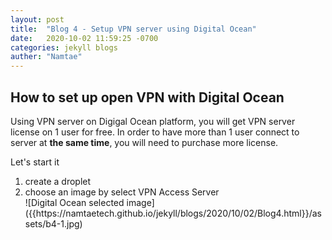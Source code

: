```yaml
---
layout: post
title:  "Blog 4 - Setup VPN server using Digital Ocean"
date:   2020-10-02 11:59:25 -0700
categories: jekyll blogs
auther: "Namtae"
---
```

<h2>How to set up open VPN with Digital Ocean</h2>
<p>Using VPN server on Digigal Ocean platform, you will get VPN server license on 1 user for free. In order to have more than 1 user connect to server at <b>the same time</b>, you will need to purchase more license. </p> 

Let's start it
<ol>
    <li>create a droplet</li>
    <li>choose an image by select VPN Access Server</li>
    <!--<img src="{{https://namtaetech.github.io/}}/docs/_posts/pictures/b4-1.jpg" alt="Digital Ocean selected image"> -->
    ![Digital Ocean selected image]({{https://namtaetech.github.io/jekyll/blogs/2020/10/02/Blog4.html}}/assets/b4-1.jpg)
</ol>

